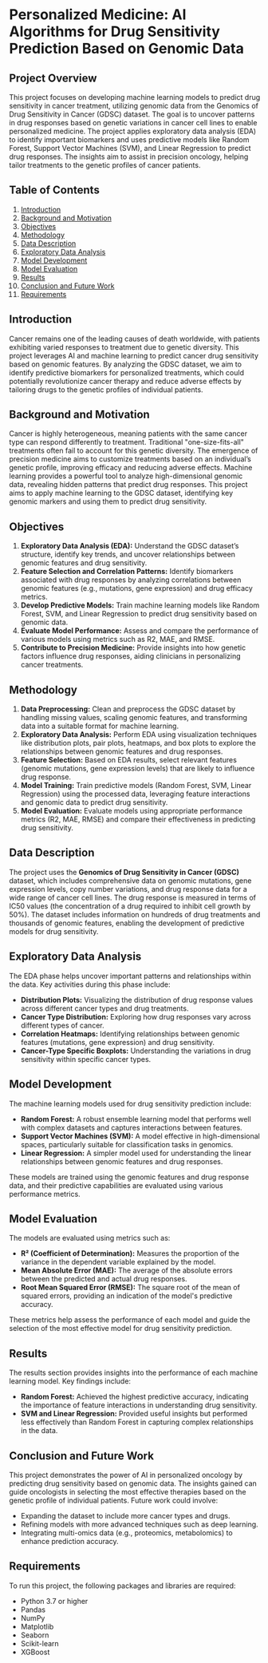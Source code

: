 # Personalized Medicine: AI Algorithms for Drug Sensitivity Prediction Based on Genomic Data

## Project Overview

This project focuses on developing machine learning models to predict drug sensitivity in cancer treatment, utilizing genomic data from the Genomics of Drug Sensitivity in Cancer (GDSC) dataset. The goal is to uncover patterns in drug responses based on genetic variations in cancer cell lines to enable personalized medicine. The project applies exploratory data analysis (EDA) to identify important biomarkers and uses predictive models like Random Forest, Support Vector Machines (SVM), and Linear Regression to predict drug responses. The insights aim to assist in precision oncology, helping tailor treatments to the genetic profiles of cancer patients.

## Table of Contents
1. [Introduction](#introduction)
2. [Background and Motivation](#background-and-motivation)
3. [Objectives](#objectives)
4. [Methodology](#methodology)
5. [Data Description](#data-description)
6. [Exploratory Data Analysis](#exploratory-data-analysis)
7. [Model Development](#model-development)
8. [Model Evaluation](#model-evaluation)
9. [Results](#results)
10. [Conclusion and Future Work](#conclusion-and-future-work)
11. [Requirements](#requirements)

## Introduction

Cancer remains one of the leading causes of death worldwide, with patients exhibiting varied responses to treatment due to genetic diversity. This project leverages AI and machine learning to predict cancer drug sensitivity based on genomic features. By analyzing the GDSC dataset, we aim to identify predictive biomarkers for personalized treatments, which could potentially revolutionize cancer therapy and reduce adverse effects by tailoring drugs to the genetic profiles of individual patients.

## Background and Motivation

Cancer is highly heterogeneous, meaning patients with the same cancer type can respond differently to treatment. Traditional "one-size-fits-all" treatments often fail to account for this genetic diversity. The emergence of precision medicine aims to customize treatments based on an individual’s genetic profile, improving efficacy and reducing adverse effects. Machine learning provides a powerful tool to analyze high-dimensional genomic data, revealing hidden patterns that predict drug responses. This project aims to apply machine learning to the GDSC dataset, identifying key genomic markers and using them to predict drug sensitivity.

## Objectives

1. **Exploratory Data Analysis (EDA):** Understand the GDSC dataset’s structure, identify key trends, and uncover relationships between genomic features and drug sensitivity.
2. **Feature Selection and Correlation Patterns:** Identify biomarkers associated with drug responses by analyzing correlations between genomic features (e.g., mutations, gene expression) and drug efficacy metrics.
3. **Develop Predictive Models:** Train machine learning models like Random Forest, SVM, and Linear Regression to predict drug sensitivity based on genomic data.
4. **Evaluate Model Performance:** Assess and compare the performance of various models using metrics such as R2, MAE, and RMSE.
5. **Contribute to Precision Medicine:** Provide insights into how genetic factors influence drug responses, aiding clinicians in personalizing cancer treatments.

## Methodology

1. **Data Preprocessing:** Clean and preprocess the GDSC dataset by handling missing values, scaling genomic features, and transforming data into a suitable format for machine learning.
2. **Exploratory Data Analysis:** Perform EDA using visualization techniques like distribution plots, pair plots, heatmaps, and box plots to explore the relationships between genomic features and drug responses.
3. **Feature Selection:** Based on EDA results, select relevant features (genomic mutations, gene expression levels) that are likely to influence drug response.
4. **Model Training:** Train predictive models (Random Forest, SVM, Linear Regression) using the processed data, leveraging feature interactions and genomic data to predict drug sensitivity.
5. **Model Evaluation:** Evaluate models using appropriate performance metrics (R2, MAE, RMSE) and compare their effectiveness in predicting drug sensitivity.

## Data Description

The project uses the **Genomics of Drug Sensitivity in Cancer (GDSC)** dataset, which includes comprehensive data on genomic mutations, gene expression levels, copy number variations, and drug response data for a wide range of cancer cell lines. The drug response is measured in terms of IC50 values (the concentration of a drug required to inhibit cell growth by 50%). The dataset includes information on hundreds of drug treatments and thousands of genomic features, enabling the development of predictive models for drug sensitivity.

## Exploratory Data Analysis

The EDA phase helps uncover important patterns and relationships within the data. Key activities during this phase include:
- **Distribution Plots:** Visualizing the distribution of drug response values across different cancer types and drug treatments.
- **Cancer Type Distribution:** Exploring how drug responses vary across different types of cancer.
- **Correlation Heatmaps:** Identifying relationships between genomic features (mutations, gene expression) and drug sensitivity.
- **Cancer-Type Specific Boxplots:** Understanding the variations in drug sensitivity within specific cancer types.

## Model Development

The machine learning models used for drug sensitivity prediction include:
- **Random Forest:** A robust ensemble learning model that performs well with complex datasets and captures interactions between features.
- **Support Vector Machines (SVM):** A model effective in high-dimensional spaces, particularly suitable for classification tasks in genomics.
- **Linear Regression:** A simpler model used for understanding the linear relationships between genomic features and drug responses.

These models are trained using the genomic features and drug response data, and their predictive capabilities are evaluated using various performance metrics.

## Model Evaluation

The models are evaluated using metrics such as:
- **R² (Coefficient of Determination):** Measures the proportion of the variance in the dependent variable explained by the model.
- **Mean Absolute Error (MAE):** The average of the absolute errors between the predicted and actual drug responses.
- **Root Mean Squared Error (RMSE):** The square root of the mean of squared errors, providing an indication of the model's predictive accuracy.

These metrics help assess the performance of each model and guide the selection of the most effective model for drug sensitivity prediction.

## Results

The results section provides insights into the performance of each machine learning model. Key findings include:
- **Random Forest:** Achieved the highest predictive accuracy, indicating the importance of feature interactions in understanding drug sensitivity.
- **SVM and Linear Regression:** Provided useful insights but performed less effectively than Random Forest in capturing complex relationships in the data.

## Conclusion and Future Work

This project demonstrates the power of AI in personalized oncology by predicting drug sensitivity based on genomic data. The insights gained can guide oncologists in selecting the most effective therapies based on the genetic profile of individual patients. Future work could involve:
- Expanding the dataset to include more cancer types and drugs.
- Refining models with more advanced techniques such as deep learning.
- Integrating multi-omics data (e.g., proteomics, metabolomics) to enhance prediction accuracy.

## Requirements

To run this project, the following packages and libraries are required:

- Python 3.7 or higher
- Pandas
- NumPy
- Matplotlib
- Seaborn
- Scikit-learn
- XGBoost

